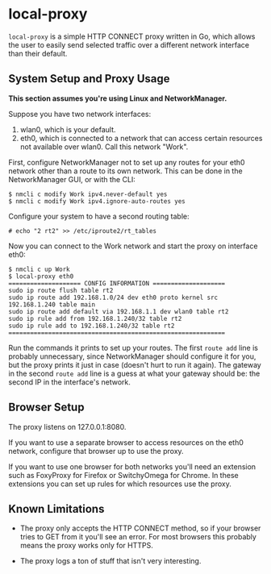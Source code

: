 # local-proxy

`local-proxy` is a simple HTTP CONNECT proxy written in Go, which allows the
user to easily send selected traffic over a different network interface than
their default.

## System Setup and Proxy Usage

**This section assumes you're using Linux and NetworkManager.**

Suppose you have two network interfaces:

1. wlan0, which is your default.
2. eth0, which is connected to a network that can access certain resources not
   available over wlan0. Call this network "Work".

First, configure NetworkManager not to set up any routes for your eth0 network
other than a route to its own network. This can be done in the NetworkManager
GUI, or with the CLI:

```console
$ nmcli c modify Work ipv4.never-default yes
$ nmcli c modify Work ipv4.ignore-auto-routes yes
```

Configure your system to have a second routing table:

```console
# echo "2 rt2" >> /etc/iproute2/rt_tables
```

Now you can connect to the Work network and start the proxy on interface eth0:

```console
$ nmcli c up Work
$ local-proxy eth0
==================== CONFIG INFORMATION ====================
sudo ip route flush table rt2
sudo ip route add 192.168.1.0/24 dev eth0 proto kernel src 192.168.1.240 table main
sudo ip route add default via 192.168.1.1 dev wlan0 table rt2
sudo ip rule add from 192.168.1.240/32 table rt2
sudo ip rule add to 192.168.1.240/32 table rt2
============================================================
```

Run the commands it prints to set up your routes. The first `route add` line is
probably unnecessary, since NetworkManager should configure it for you, but the
proxy prints it just in case (doesn't hurt to run it again). The gateway in the
second `route add` line is a guess at what your gateway should be: the second IP
in the interface's network.

## Browser Setup

The proxy listens on 127.0.0.1:8080.

If you want to use a separate browser to access resources on the eth0 network,
configure that browser up to use the proxy.

If you want to use one browser for both networks you'll need an extension such
as FoxyProxy for Firefox or SwitchyOmega for Chrome. In these extensions you can
set up rules for which resources use the proxy.

## Known Limitations

* The proxy only accepts the HTTP CONNECT method, so if your browser tries to
  GET from it you'll see an error. For most browsers this probably means the
  proxy works only for HTTPS.

* The proxy logs a ton of stuff that isn't very interesting.
